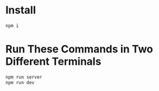 # Install

```bash
npm i
```

# Run These Commands in Two Different Terminals

```bash
npm run server
npm run dev
```
